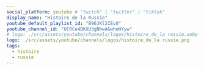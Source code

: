 ```yaml
---
social_platform: youtube # "twitch" | "twitter" | "tiktok"
display_name: "Histoire de la Russie"
youtube_default_playlist_id: "B96JKl2IEv0"
youtube_channel_id: "UCRCe4BKXU3gNhwAGwheHYyw"
# logo: ./src/assets/youtube/channels/logos/histoire_de_la russie.webp
logo: ./src/assets/youtube/channels/logos/histoire_de_la russie.png
tags:
  - histoire
  - russie
---
```

